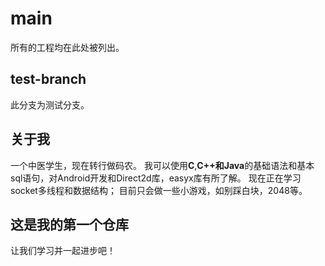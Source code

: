 # main
所有的工程均在此处被列出。

## test-branch
此分支为测试分支。

## 关于我
一个中医学生，现在转行做码农。
我可以使用**C**,**C++**和**Java**的基础语法和基本sql语句，对Android开发和Direct2d库，easyx库有所了解。
现在正在学习socket多线程和数据结构；
目前只会做一些小游戏，如别踩白块，2048等。

## 这是我的第一个仓库
让我们学习并一起进步吧！
